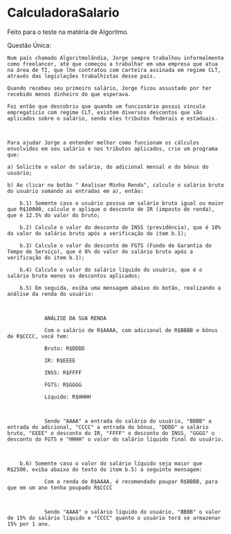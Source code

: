 # CalculadoraSalario
Feito para o teste na matéria de Algoritmo.

Questão Única:


    Num país chamado Algoritmolândia, Jorge sempre trabalhou informalmente como freelancer, até que começou a trabalhar em uma empresa que atua na área de TI, que lhe contratou com carteira assinada em regime CLT, através das legislações trabalhistas desse país.

    Quando recebeu seu primeiro salário, Jorge ficou assustado por ter recebido menos dinheiro do que esperava.

    Foi então que descobriu que quando um funcionário possui vínculo empregatício com regime CLT, existem diversos descontos que são aplicados sobre o salário, sendo eles tributos federais e estaduais.



    Para ajudar Jorge a entender melhor como funcionam os cálculos envolvidos em seu salário e nos tributos aplicados, crie um programa que:

    a) Solicite o valor do salário, do adicional mensal e do bônus do usuário;

    b) Ao clicar no botão " Analisar Minha Renda", calcule o salário bruto do usuário somando as entradas em a), então:

        b.1) Somente caso o usuário possua um salário bruto igual ou maior que R$10000, calcule e aplique o desconto de IR (imposto de renda), que é 12.5% do valor do bruto;

        b.2) Calcule o valor do desconto de INSS (previdência), que é 10% do valor do salário bruto após a verificação do item b.1);

        b.3) Calcule o valor do desconto de FGTS (Fundo de Garantia do Tempo de Serviço), que é 8% do valor do salário bruto após a verificação do item b.1);

        b.4) Calcule o valor do salário líquido do usuário, que é o salário bruto menos os descontos aplicados;

        b.5) Em seguida, exiba uma mensagem abaixo do botão, realizando a análise da renda do usuário:



                ANÁLISE DA SUA RENDA

                Com o salário de R$AAAA, com adicional de R$BBBB e bônus de R$CCCC, você tem:

                Bruto: R$DDDD

                IR: R$EEEE

                INSS: R$FFFF

                FGTS: R$GGGG

                Líquido: R$HHHH



                Sendo "AAAA" a entrada do salário do usuário, "BBBB" a entrada do adicional, "CCCC" a entrada do bônus, "DDDD" o salário bruto, "EEEE" o desconto do IR, "FFFF" o desconto do INSS, "GGGG" o desconto do FGTS e "HHHH" o valor do salário líquido final do usuário.



        b.6) Somente caso o valor do salário líquido seja maior que R$2500, exiba abaixo do texto do item b.5) a seguinte mensagem: 

                Com a renda de R$AAAA, é recomendado poupar R$BBBB, para que em um ano tenha poupado R$CCCC



                Sendo "AAAA" o salário líquido do usuário, "BBBB" o valor de 15% do salário líquido e "CCCC" quanto o usuário terá se armazenar 15% por 1 ano.
